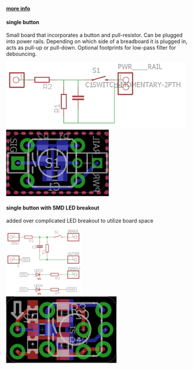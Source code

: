 [**more info**](https://hackaday.io/project/6332-breadboard-widgets/log/19614-button-w-pull-updown)

#### single button
Small board that incorporates a button and pull-resistor. Can be plugged into power rails. Depending on which side of a breadboard it is plugged in, acts as pull-up or pull-down. Optional footprints for low-pass filter for debouncing.

<img src="single_button.sch.png" alt=".sch" height="180px"> <img src="single_button.brd.png" alt=".brd" height="180px">

#### single button with SMD LED breakout
added over complicated LED breakout to utilize board space

<img src="single_button-dual_LED.sch.png" alt=".sch" height="180px"> <img src="single_button-dual_LED.brd.png" alt=".brd" height="180px">
